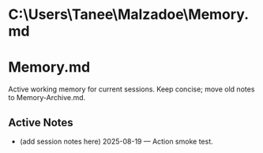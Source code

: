 # C:\Users\Tanee\Malzadoe\Memory.md
# Memory.md
Active working memory for current sessions. Keep concise; move old notes to Memory-Archive.md.

## Active Notes
- (add session notes here)
2025-08-19 — Action smoke test.
